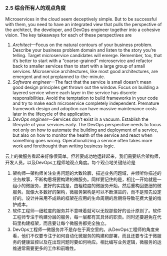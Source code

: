 ### 2.5 综合所有人的观点角度

Microservices in the cloud seem deceptively simple. But to be successful with them, you need to have an integrated view that pulls the perspective of the architect, the developer, and DevOps engineer together into a cohesive vision. The key takeaways for each of these perspectives are

1. _Architect_—Focus on the natural contours of your business problem. Describe your business problem domain and listen to the story you’re telling. Target microservice candidates will emerge. Remember, too, that it’s better to start with a “coarse-grained” microservice and refactor back to smaller services than to start with a large group of small services. Microservice architectures, like most good architectures, are emergent and not preplanned to-the-minute.
2. _Software engineer_—The fact that the service is small doesn’t mean good design principles get thrown out the window. Focus on building a layered service where each layer in the service has discrete responsibilities. Avoid the temptation to build frameworks in your code and try to make each microservice completely independent. Premature framework design and adoption can have massive maintenance costs later in the lifecycle of the application.
3. _DevOps engineer_—Services don’t exist in a vacuum. Establish the lifecycle of your services early. The DevOps perspective needs to focus not only on how to automate the building and deployment of a service, but also on how to monitor the health of the service and react when something goes wrong. Operationalizing a service often takes more work and forethought than writing business logic.

云上的微服务看起来好像很简单。但若要成功地运转起来，我们需要结合架构师，开发人员，以及DevOps工程师地观点角度。每个观点地关键结论是

1. 架构师—架构师关注业务问题的大致轮廓，描述业务问题域，并倾听你描述的业务故事，不断构思将要构建的微服务。同样要记住的是，相比一开始就是一组小的微服务，更好的实践是，由粗粒度的微服务开始，然后重构回更细的微服务。就像大多数好的架构，微服务架构是可以不断演进的，而不是预先设定好的。设计并采用不成熟的框架在应用的生命周期的后期将导致花费大量的维护成本。
2. 软件工程师—细粒度的服务并不意味着就可以无视那些好的设计原则了。软件工程师专注于构建分层的服务，每一层都有其具体的职责。同时还要避免在代码里构建框架，而且要让每个微服务都完全独立。
3. DevOps工程师—微服务并不是存在于真空里的。从DevOps工程师的角度来看，他们不仅要专注于如何自动化微服务的构建和部署，而且还要专注于微服务的健康监控以及在出现问题时要如何响应。相比编写业务逻辑，微服务的运维通常需要更多的工作和前瞻性。



